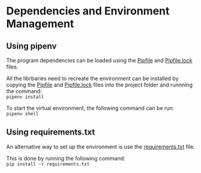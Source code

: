 # Dependencies and Environment Management

## Using pipenv

The program dependencies can be loaded using the [Pipfile](https://github.com/BuzzKanga/MLZoomcamp-2023-Mid-Term-Project/blob/main/Pipfile) and [Pipfile.lock](https://github.com/BuzzKanga/MLZoomcamp-2023-Mid-Term-Project/blob/main/Pipfile.lock) files.

All the librbaries need to recreate the environment can be installed by copying the [Pipfile](https://github.com/BuzzKanga/MLZoomcamp-2023-Mid-Term-Project/blob/main/Pipfile) and [Pipfile.lock](https://github.com/BuzzKanga/MLZoomcamp-2023-Mid-Term-Project/blob/main/Pipfile.lock) files into the project folder and runnning the command:  
`pipenv install`



To start the virtual environment, the following command can be run:  
`pipenv shell`

## Using requirements.txt

An alternative way to set up the environment is use the [requirements.txt](https://github.com/BuzzKanga/MLZoomcamp-2023-Mid-Term-Project/blob/main/requitements.txt) file.  

This is done by running the following command:  
`pip install -r requirements.txt`


